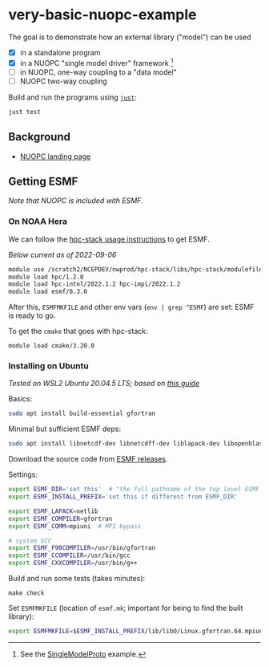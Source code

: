 # very-basic-nuopc-example

The goal is to demonstrate how an external library ("model") can be used
* [x] in a standalone program
* [x] in a NUOPC "single model driver" framework [^a]
* [ ] in NUOPC, one-way coupling to a "data model"
* [ ] NUOPC two-way coupling

Build and run the programs using [`just`](https://github.com/casey/just):
```bash
just test
```


[^a]: See the [SingleModelProto](https://github.com/esmf-org/nuopc-app-prototypes/tree/main/SingleModelProto/) example.

## Background

* [NUOPC landing page](https://earthsystemmodeling.org/nuopc/)

## Getting ESMF

*Note that NUOPC is included with ESMF.*

### On NOAA Hera

We can follow the [hpc-stack usage instructions](https://github.com/NOAA-EMC/hpc-stack/wiki/Official-Installations) to get ESMF.

*Below current as of 2022-09-06*

```sh
module use /scratch2/NCEPDEV/nwprod/hpc-stack/libs/hpc-stack/modulefiles/stack
module load hpc/1.2.0
module load hpc-intel/2022.1.2 hpc-impi/2022.1.2
module load esmf/8.3.0
```

After this, `ESMFMKFILE` and other env vars (`env | grep ^ESMF`) are set:
ESMF is ready to go.

To get the `cmake` that goes with hpc-stack:
```
module load cmake/3.20.0
```

### Installing on Ubuntu

*Tested on WSL2 Ubuntu 20.04.5 LTS; based on [this guide](https://chenzhang.org/notes/gis/installing-esmf-on-ubuntu/)*

Basics:
```bash
sudo apt install build-essential gfortran
```

Minimal but sufficient ESMF deps:
```bash
sudo apt install libnetcdf-dev libnetcdff-dev liblapack-dev libopenblas-dev
```

Download the source code from [ESMF releases](https://github.com/esmf-org/esmf/releases).

Settings:
```bash
export ESMF_DIR='set this'  # "the full pathname of the top level ESMF directory before building"
export ESMF_INSTALL_PREFIX='set this if different from ESMF_DIR'

export ESMF_LAPACK=netlib
export ESMF_COMPILER=gfortran
export ESMF_COMM=mpiuni  # MPI bypass

# system GCC
export ESMF_F90COMPILER=/usr/bin/gfortran
export ESMF_CCOMPILER=/usr/bin/gcc
export ESMF_CXXCOMPILER=/usr/bin/g++
```

Build and run some tests (takes minutes):
```
make check
```

Set `ESMFMKFILE` (location of `esmf.mk`; important for being to find the built library):
```bash
export ESMFMKFILE=$ESMF_INSTALL_PREFIX/lib/libO/Linux.gfortran.64.mpiuni.default/esmf.mk  # e.g.
```
